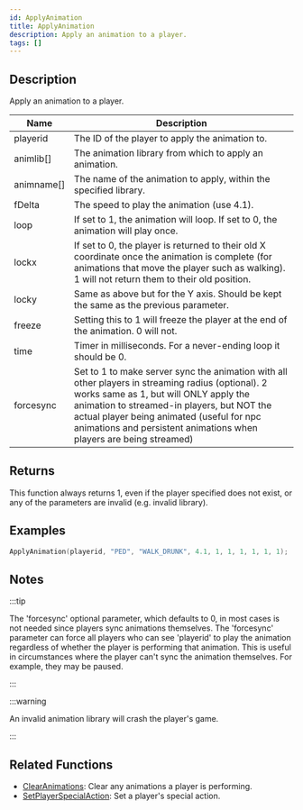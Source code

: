 ```yaml
---
id: ApplyAnimation
title: ApplyAnimation
description: Apply an animation to a player.
tags: []
---
```


## Description

Apply an animation to a player.

| Name | Description |
| --- | --- |
| playerid | The ID of the player to apply the animation to. |
| animlib[] | The animation library from which to apply an animation. |
| animname[] | The name of the animation to apply, within the specified library. |
| fDelta | The speed to play the animation (use 4.1). |
| loop | If set to 1, the animation will loop. If set to 0, the animation will play once. |
| lockx | If set to 0, the player is returned to their old X coordinate once the animation is complete (for animations that move the player such as walking). 1 will not return them to their old position. |
| locky | Same as above but for the Y axis. Should be kept the same as the previous parameter. |
| freeze | Setting this to 1 will freeze the player at the end of the animation. 0 will not. |
| time | Timer in milliseconds. For a never-ending loop it should be 0. |
| forcesync | Set to 1 to make server sync the animation with all other players in streaming radius (optional). 2 works same as 1, but will ONLY apply the animation to streamed-in players, but NOT the actual player being animated (useful for npc animations and persistent animations when players are being streamed) |

## Returns

This function always returns 1, even if the player specified does not exist, or any of the parameters are invalid (e.g. invalid library).

## Examples

```c
ApplyAnimation(playerid, "PED", "WALK_DRUNK", 4.1, 1, 1, 1, 1, 1, 1);
```

## Notes

:::tip

The 'forcesync' optional parameter, which defaults to 0, in most cases is not needed since players sync animations themselves. The 'forcesync' parameter can force all players who can see 'playerid' to play the animation regardless of whether the player is performing that animation. This is useful in circumstances where the player can't sync the animation themselves. For example, they may be paused.

:::

:::warning

An invalid animation library will crash the player's game.

:::

## Related Functions

- [ClearAnimations](ClearAnimations.md): Clear any animations a player is performing.
- [SetPlayerSpecialAction](SetPlayerSpecialAction.md): Set a player's special action.
